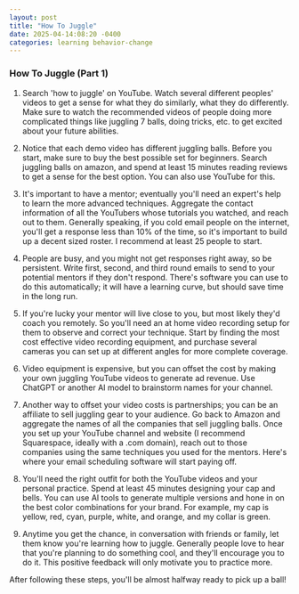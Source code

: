 ```yaml
---
layout: post
title: "How To Juggle"
date: 2025-04-14:08:20 -0400
categories: learning behavior-change
---
```


### How To Juggle (Part 1)

1.  Search 'how to juggle' on YouTube.  Watch several different peoples' videos to get a sense for what they do similarly, what they do differently.  Make sure to watch the recommended videos of people doing more complicated things like juggling 7 balls, doing tricks, etc. to get excited about your future abilities.

2.  Notice that each demo video has different juggling balls.  Before you start, make sure to buy the best possible set for beginners.  Search juggling balls on amazon, and spend at least 15 minutes reading reviews to get a sense for the best option.  You can also use YouTube for this.

3.  It's important to have a mentor; eventually you'll need an expert's help to learn the more advanced techniques.  Aggregate the contact information of all the YouTubers whose tutorials you watched, and reach out to them.  Generally speaking, if you cold email people on the internet, you'll get a response less than 10% of the time, so it's important to build up a decent sized roster.  I recommend at least 25 people to start.

4.  People are busy, and you might not get responses right away, so be persistent.  Write first, second, and third round emails to send to your potential mentors if they don't respond.  There's software you can use to do this automatically; it will have a learning curve, but should save time in the long run.

5.  If you're lucky your mentor will live close to you, but most likely they'd coach you remotely.  So you'll need an at home video recording setup for them to observe and correct your technique.  Start by finding the most cost effective video recording equipment, and purchase several cameras you can set up at different angles for more complete coverage.

6.  Video equipment is expensive, but you can offset the cost by making your own juggling YouTube videos to generate ad revenue.  Use ChatGPT or another AI model to brainstorm names for your channel.

7.  Another way to offset your video costs is partnerships; you can be an affiliate to sell juggling gear to your audience.  Go back to Amazon and aggregate the names of all the companies that sell juggling balls.  Once you set up your YouTube channel and website (I recommend Squarespace, ideally with a .com domain), reach out to those companies using the same techniques you used for the mentors.  Here's where your email scheduling software will start paying off.

8.  You'll need the right outfit for both the YouTube videos and your personal practice.  Spend at least 45 minutes designing your cap and bells.  You can use AI tools to generate multiple versions and hone in on the best color combinations for your brand.  For example, my cap is yellow, red, cyan, purple, white, and orange, and my collar is green.

9.  Anytime you get the chance, in conversation with friends or family, let them know you're learning how to juggle.  Generally people love to hear that you're planning to do something cool, and they'll encourage you to do it.  This positive feedback will only motivate you to practice more.

After following these steps, you'll be almost halfway ready to pick up a ball!